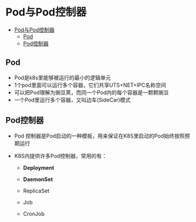 # Pod与Pod控制器

<!-- TOC -->

- [Pod与Pod控制器](#pod%e4%b8%8epod%e6%8e%a7%e5%88%b6%e5%99%a8)
  - [Pod](#pod)
  - [Pod控制器](#pod%e6%8e%a7%e5%88%b6%e5%99%a8)

<!-- /TOC -->

## Pod

* Pod是k8s里能够被运行的最小的逻辑单元
* 1个pod里面可以运行多个容器，它们共享UTS+NET+IPC名称空间
* 可以把Pod理解为豌豆荚，而同一个Pod内的每个容器是一颗颗豌豆
* 一个Pod里运行多个容器，又叫边车(SideCar)模式



## Pod控制器

* Pod 控制器是Pod启动的一种模板，用来保证在K8S里启动的Pod始终按照预期运行

* K8S内提供许多Pod控制器，常用的有：

  * **Deployment**

  * **DaemonSet**

  * ReplicaSet

  * Job

  * CronJob

    



